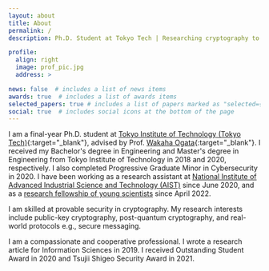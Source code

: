 ```yaml
---
layout: about
title: About
permalink: /
description: Ph.D. Student at Tokyo Tech | Researching cryptography to realize secure world!

profile:
  align: right
  image: prof_pic.jpg
  address: >

news: false  # includes a list of news items
awards: true  # includes a list of awards items
selected_papers: true # includes a list of papers marked as "selected={true}"
social: true  # includes social icons at the bottom of the page
---
```



I am a final-year Ph.D. student at [Tokyo Institute of Technology (Tokyo Tech)](https://www.titech.ac.jp/english){:target="\_blank"}, advised by Prof. [Wakaha Ogata](http://www.security.mot.titech.ac.jp/users/wakaha/index.html){:target="\_blank"}.
I received my Bachelor's degree in Engineering and Master's degree in Engineering from Tokyo Institute of Technology in 2018 and 2020, respectively. I also completed Progressive Graduate Minor in Cybersecurity in 2020.
I have been working as a research assistant at [National Institute of Advanced Industrial Science and Technology (AIST)](https://www.aist.go.jp/index_en.html) since June 2020, and as a [research fellowship of young scientists](https://www.jsps.go.jp/english/e-pd/index.html) since April 2022.

I am skilled at provable security in cryptography. My research interests include public-key cryptography, post-quantum cryptography, and real-world protocols e.g., secure messaging.

I am a compassionate and cooperative professional.
I wrote a research article for Information Sciences in 2019. I received Outstanding Student Award in 2020 and Tsujii Shigeo Security Award in 2021.
